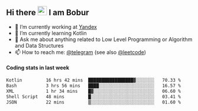 ## Hi there <img src="https://media.giphy.com/media/hvRJCLFzcasrR4ia7z/giphy.gif" width="25px" height="25px"> I am Bobur

- 💼 I’m currently working at [Yandex](https://yandex.ru/)
- 🌱 I’m currently learning Kotlin
- 💬 Ask me about anything related to Low Level Programming or Algorithm and Data Structures
- 📫 How to reach me: [@telegram](https://t.me/octoant) (see also [@leetcode](https://leetcode.com/octoant/))    

#### Coding stats in last week

<!--START_SECTION:waka-->

```txt
Kotlin         16 hrs 42 mins  █████████████████▓░░░░░░░   70.33 %
Bash           3 hrs 56 mins   ████░░░░░░░░░░░░░░░░░░░░░   16.57 %
XML            1 hr 34 mins    █▓░░░░░░░░░░░░░░░░░░░░░░░   06.60 %
Shell Script   48 mins         █░░░░░░░░░░░░░░░░░░░░░░░░   03.41 %
JSON           22 mins         ▒░░░░░░░░░░░░░░░░░░░░░░░░   01.60 %
```

<!--END_SECTION:waka-->

